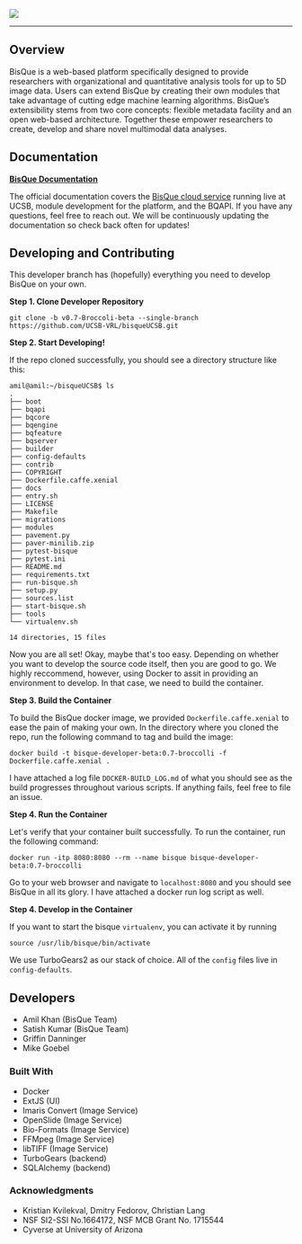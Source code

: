 ![](/bqcore/bq/core/public/images/bqlogo_git.png)

***

## Overview 

BisQue is a web-based platform specifically designed to provide researchers with organizational and quantitative analysis tools for up to 5D image data. Users can extend BisQue by creating their own modules that take advantage of cutting edge machine learning algorithms. BisQue’s extensibility stems from two core concepts: flexible metadata facility and an open web-based architecture. Together these empower researchers to create, develop and share novel multimodal data analyses.

## Documentation

[__BisQue Documentation__](https://ucsb-vrl.github.io/bisqueUCSB/)

The official documentation covers the [BisQue cloud service](https://bisque.ece.ucsb.edu) running live at UCSB, module development for the platform, and the BQAPI. If you have any questions, feel free to reach out. We will be continuously updating the documentation so check back often for updates!

## Developing and Contributing 

This developer branch has (hopefully) everything you need to develop BisQue on your own. 

__Step 1. Clone Developer Repository__

```
git clone -b v0.7-Broccoli-beta --single-branch https://github.com/UCSB-VRL/bisqueUCSB.git
```

__Step 2. Start Developing!__

If the repo cloned successfully, you should see a directory structure like this:

```shell
amil@amil:~/bisqueUCSB$ ls
.
├── boot
├── bqapi
├── bqcore
├── bqengine
├── bqfeature
├── bqserver
├── builder
├── config-defaults
├── contrib
├── COPYRIGHT
├── Dockerfile.caffe.xenial
├── docs
├── entry.sh
├── LICENSE
├── Makefile
├── migrations
├── modules
├── pavement.py
├── paver-minilib.zip
├── pytest-bisque
├── pytest.ini
├── README.md
├── requirements.txt
├── run-bisque.sh
├── setup.py
├── sources.list
├── start-bisque.sh
├── tools
└── virtualenv.sh

14 directories, 15 files

```

Now you are all set! Okay, maybe that's too easy. Depending on whether you want to develop the source code itself, then you are good to go. We highly reccommend, however, using Docker to assit in providing an environment to develop. In that case, we need to build the container.

__Step 3. Build the Container__

To build the BisQue docker image, we provided `Dockerfile.caffe.xenial` to ease the pain of making your own. In the directory where you cloned the repo, run the following command to tag and build the image:

```
docker build -t bisque-developer-beta:0.7-broccolli -f Dockerfile.caffe.xenial .
```

I have attached a log file `DOCKER-BUILD_LOG.md` of what you should see as the build progresses throughout various scripts. If anything fails, feel free to file an issue.


__Step 4. Run the Container__

Let's verify that your container built successfully. To run the container, run the following command:

```
docker run -itp 8080:8080 --rm --name bisque bisque-developer-beta:0.7-broccolli
```

Go to your web browser and navigate to `localhost:8080` and you should see BisQue in all its glory. I have attached a docker run log script as well.

__Step 4. Develop in the Container__

If you want to start the bisque `virtualenv`, you can activate it by running

```
source /usr/lib/bisque/bin/activate
```
We use TurboGears2 as our stack of choice. All of the `config` files live in `config-defaults`.


## Developers

* Amil Khan  (BisQue Team)
* Satish Kumar  (BisQue Team)
* Griffin Danninger
* Mike Goebel

### Built With
* Docker
* ExtJS (UI)
* Imaris Convert (Image Service)
* OpenSlide (Image Service)
* Bio-Formats (Image Service)
* FFMpeg (Image Service)
* libTIFF (Image Service)
* TurboGears (backend)
* SQLAlchemy (backend)

### Acknowledgments

* Kristian Kvilekval, Dmitry Fedorov, Christian Lang 
* NSF SI2-SSI No.1664172, NSF MCB Grant No. 1715544
* Cyverse at University of Arizona
